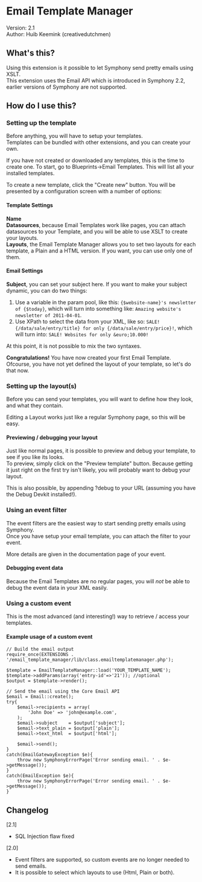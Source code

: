Email Template Manager
===========================

Version:	2.1   
Author:		Huib Keemink (creativedutchmen)

What's this?
------------------------

Using this extension is it possible to let Symphony send pretty emails using XSLT.   
This extension uses the Email API which is introduced in Symphony 2.2, earlier versions of Symphony are not supported.

How do I use this?
--------------------

### Setting up the template

Before anything, you will have to setup your templates.   
Templates can be bundled with other extensions, and you can create your own.

If you have not created or downloaded any templates, this is the time to create one.
To start, go to Blueprints->Email Templates. This will list all your installed templates.

To create a new template, click the "Create new" button. You will be presented by a configuration screen with a number of options:

#### Template Settings

**Name**   
**Datasources**, because Email Templates work like pages, you can attach datasources to your Template, and you will be able to use XSLT to create your layouts.   
**Layouts**, the Email Template Manager allows you to set two layouts for each template, a Plain and a HTML version. If you want, you can use only one of them.

#### Email Settings

**Subject**, you can set your subject here. If you want to make your subject dynamic, you can do two things:   

1.	Use a variable in the param pool, like this: `{$website-name}'s newsletter of {$today}`, which will turn into something like: `Amazing website's newsletter of 2011-04-01`.
2.	Use XPath to select the data from your XML, like so: `SALE! {/data/sale/entry/title} for only {/data/sale/entry/price}!`, which will turn into: `SALE! Websites for only &euro;10.000!`

At this point, it is not possible to mix the two syntaxes.

**Congratulations!** You have now created your first Email Template.   
Ofcourse, you have not yet defined the layout of your template, so let's do that now.

### Setting up the layout(s)

Before you can send your templates, you will want to define how they look, and what they contain.

Editing a Layout works just like a regular Symphony page, so this will be easy.

#### Previewing / debugging your layout

Just like normal pages, it is possible to preview and debug your template, to see if you like its looks.   
To preview, simply click on the "Preview template" button. Because getting it just right on the first try isn't likely, you will probably want to debug your layout.

This is also possible, by appending ?debug to your URL (assuming you have the Debug Devkit installed!).

### Using an event filter

The event filters are the easiest way to start sending pretty emails using Symphony.   
Once you have setup your email template, you can attach the filter to your event.

More details are given in the documentation page of your event.

#### Debugging event data

Because the Email Templates are no regular pages, you will *not* be able to debug the event data in your XML easily.   

### Using a custom event

This is the most advanced (and interesting!) way to retrieve / access your templates.   

#### Example usage of a custom event

    // Build the email output
    require_once(EXTENSIONS . '/email_template_manager/lib/class.emailtemplatemanager.php');
    
    $template = EmailTemplateManager::load('YOUR_TEMPLATE_NAME');
    $template->addParams(array('entry-id'=>'21')); //optional
    $output = $template->render();
    
    // Send the email using the Core Email API
    $email = Email::create();
    try{
        $email->recipients = array(
            'John Doe' => 'john@example.com',
        );
        $email->subject    = $output['subject'];
        $email->text_plain = $output['plain'];
        $email->text_html  = $output['html'];
    
        $email->send();
    }
    catch(EmailGatewayException $e){
        throw new SymphonyErrorPage('Error sending email. ' . $e->getMessage());
    }
    catch(EmailException $e){
        throw new SymphonyErrorPage('Error sending email. ' . $e->getMessage());
    }

Changelog
-----------------------
[2.1]   

 - SQL Injection flaw fixed
 
[2.0]   

 - Event filters are supported, so custom events are no longer needed to send emails.
 - It is possible to select which layouts to use (Html, Plain or both).